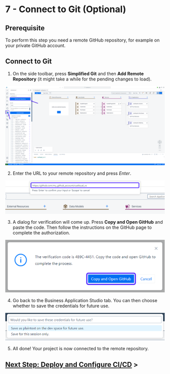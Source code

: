 # 7 - Connect to Git (Optional)

## Prerequisite
To perform this step you need a remote GitHub repository, for example on your private GitHub account.

## Connect to Git
1. On the side toolbar, press **Simplified Git** and then **Add Remote Repository** (it might take a while for the pending changes to load).

![](./Images/7_Screenshot_1.png)

2. Enter the URL to your remote repository and press *Enter*.

![](./Images/7_Screenshot_2.png)

3. A dialog for verification will come up. Press **Copy and Open GitHub** and paste the code. Then follow the instructions on the GitHub page to complete the authorization.

![](./Images/7_Screenshot_3.png)

4. Go back to the Business Application Studio tab. You can then choose whether to save the credentials for future use.

![](./Images/7_Screenshot_4.png)

5. All done! Your project is now connected to the remote repository.

## [Next Step: Deploy and Configure CI/CD](./8_Deploy.md) >